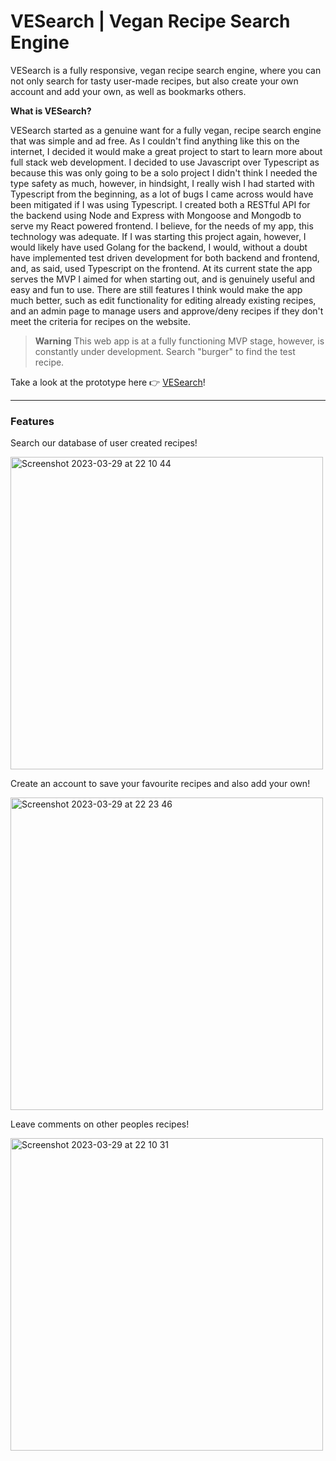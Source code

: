 # VESearch | Vegan Recipe Search Engine

VESearch is a fully responsive, vegan recipe search engine, where you can not only search for tasty user-made recipes, but also create your own account and add your own, as well as bookmarks others.

**What is VESearch?**

VESearch started as a genuine want for a fully vegan, recipe search engine that was simple and ad free. As I couldn't find anything like this
on the internet, I decided it would make a great project to start to learn more about full stack web development. I decided to use Javascript
over Typescript as because this was only going to be a solo project I didn't think I needed the type safety as much, however, in hindsight,
I really wish I had started with Typescript from the beginning, as a lot of bugs I came across would have been mitigated if I was using
Typescript. I created both a RESTful API for the backend using Node and Express with Mongoose and Mongodb to serve my React powered frontend.
I believe, for the needs of my app, this technology was adequate. If I was starting this project again, however, I would likely have used Golang
for the backend, I would, without a doubt have implemented test driven development for both backend and frontend, and, as said, used Typescript on
the frontend. At its current state the app serves the MVP I aimed for when starting out, and is genuinely useful and easy and fun to use.
There are still features I think would make the app much better, such as edit functionality for editing already existing recipes, and
an admin page to manage users and approve/deny recipes if they don't meet the criteria for recipes on the website.

> **Warning**
> This web app is at a fully functioning MVP stage, however, is constantly under development.
> Search "burger" to find the test recipe.

Take a look at the prototype here 👉 [VESearch](https://vesearch-app.onrender.com)!

---

### Features

Search our database of user created recipes!

<img width="500" alt="Screenshot 2023-03-29 at 22 10 44" src="https://user-images.githubusercontent.com/98130255/228669580-9a0047ea-c7c5-4740-96c8-ba0855b37444.png">

Create an account to save your favourite recipes and also add your own!

<img width="500" alt="Screenshot 2023-03-29 at 22 23 46" src="https://user-images.githubusercontent.com/98130255/228671066-c131e847-65cc-4d4d-85a0-11ce58472e25.png">

Leave comments on other peoples recipes!

<img width="500" alt="Screenshot 2023-03-29 at 22 10 31" src="https://user-images.githubusercontent.com/98130255/228669758-1d5a6190-64b8-40c1-83a2-4b7b6fdb2369.png">
